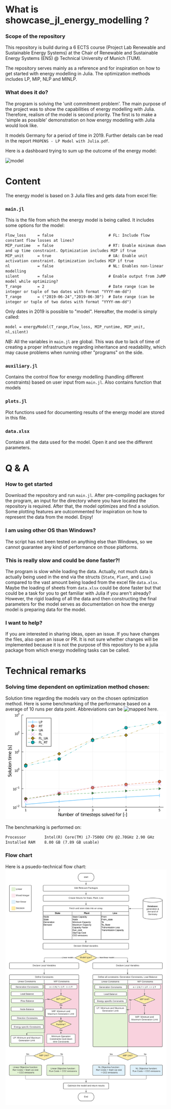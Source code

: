 # What is showcase_jl_energy_modelling ?
### Scope of the repository
This repository is build during a 6 ECTS course (Project Lab Renewable and Sustainable Energy Systems) at the Chair of Renewable and Sustainable Energy Systems (ENS) @ Technical University of Munich (TUM).

The repository serves mainly as a reference and for inspiration on how to get started with energy modelling in Julia. The optimization methods includes LP, MIP, NLP and MINLP.

### What does it do?

The program is solving the 'unit commitment problem'. The main purpose of the project was to show the capabilities of energy modelling with Julia. Therefore, realism of the model is second priority. The first is to make a 'simple as possible' demonstration on how energy modelling with Julia would look like.

It models Germany for a period of time in 2019. Further details can be read in the report `PROPENS - LP Model with Julia.pdf`.

Here is a dashboard trying to sum up the outcome of the energy model:

![model](https://github.com/bvilmann/showcase_jl_energy_modelling/blob/main/plots/gif_summer_4.gif)

# Content

The energy model is based on 3 Julia files and gets data from excel file:

### `main.jl`
This is the file from which the energy model is being called. It includes some options for the model:
```
Flow_loss     = false                        # FL: Include flow constant flow losses at lines?
MIP_runtime   = false                        # RT: Enable minimum down and up time constraint. Optimization includes MIP if true
MIP_unit      = true                         # UA: Enable unit activation constraint. Optimization includes MIP if true
nl            = false                        # NL: Enables non-linear modelling
silent        = false                        # Enable output from JuMP model while optimizing?
T_range       = 2                            # Date range (can be integer or tuple of two dates with format "YYYY-mm-dd")
T_range       = ("2019-06-24","2019-06-30")  # Date range (can be integer or tuple of two dates with format "YYYY-mm-dd")
```
Only dates in 2019 is possible to "model". Hereafter, the model is simply called:
```
model = energyModel(T_range,Flow_loss, MIP_runtime, MIP_unit, nl,silent)
```

*NB:* All the variables in `main.jl` are global. This was due to lack of time of creating a proper infrastructure regarding inheritance and readability, which may cause problems when running other "programs" on the side.

### `auxiliary.jl`
Contains the control flow for energy modelling (handling different constraints) based on user input from `main.jl`. Also contains function that models 

### `plots.jl`
Plot functions used for documenting results of the energy model are stored in this file.

### `data.xlsx`
Contains all the data used for the model. Open it and see the different parameters.

# Q & A
### How to get started
Download the repository and run `main.jl`. After pre-compiling packages for the program, an input for the directory where you have located the repository is required. After that, the model optimizes and find a solution. Some plotting features are outcommented for inspiration on how to represent the data from the model. Enjoy!

### I am using other OS than Windows?
The script has not been tested on anything else than Windows, so we cannot guarantee any kind of performance on those platforms.

### This is really slow and could be done faster?!
The program is slow while loading the data. Actually, not much data is actually being used in the end via the structs (`State`, `Plant`, and `Line`) compared to the vast amount being loaded from the excel file `data.xlsx`. Maybe the loading of sheets from `data.xlsx` could be done faster but that could be a task for you to get familiar with Julia if you aren't already?
However, the rigid loading of all the data and then constructing the final parameters for the model serves as documentation on how the energy model is preparing data for the model.

### I want to help?
If you are interested in sharing ideas, open an issue. If you have changes the files, also open an issue or PR. It is not sure whether changes will be implemented because it is not the purpose of this repository to be a julia package from which energy modelling tasks can be called.

# Technical remarks

### Solving time dependent on optimization method chosen:
Solution time regarding the models vary on the chosen optimization method. Here is some benchmarking of the performance based on a average of 10 runs per data point. Abbreviations can be ![mapped here](https://github.com/bvilmann/showcase_jl_energy_modelling#mainjl). 
![solve_time](https://github.com/bvilmann/showcase_jl_energy_modelling/blob/main/plots/sol_time.png)

The benchmarking is performed on:
```
Processor        Intel(R) Core(TM) i7-7500U CPU @2.70GHz 2.90 GHz
Installed RAM    8.00 GB (7.89 GB usable)
```

### Flow chart
Here is a psuedo-technical flow chart:
![flow_chart](https://github.com/bvilmann/showcase_jl_energy_modelling/blob/main/plots/Julia_Flow_Diagram(3).png)


